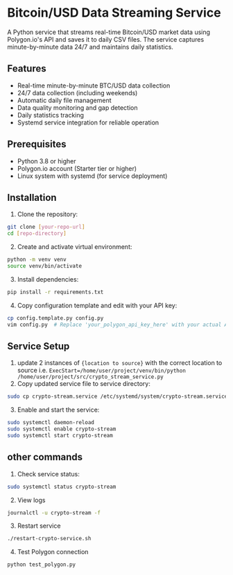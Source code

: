 # Bitcoin/USD Data Streaming Service

A Python service that streams real-time Bitcoin/USD market data using Polygon.io's API and saves it to daily CSV files. The service captures minute-by-minute data 24/7 and maintains daily statistics.

## Features

- Real-time minute-by-minute BTC/USD data collection
- 24/7 data collection (including weekends)
- Automatic daily file management
- Data quality monitoring and gap detection
- Daily statistics tracking
- Systemd service integration for reliable operation

## Prerequisites

- Python 3.8 or higher
- Polygon.io account (Starter tier or higher)
- Linux system with systemd (for service deployment)

## Installation

1. Clone the repository:
```bash
git clone [your-repo-url]
cd [repo-directory]
```
2. Create and activate virtual environment:
```bash
python -m venv venv
source venv/bin/activate
```
3. Install dependencies:
```bash
pip install -r requirements.txt
```

4. Copy configuration template and edit with your API key:
```bash
cp config.template.py config.py
vim config.py  # Replace 'your_polygon_api_key_here' with your actual API key
```

## Service Setup
1. update 2 instances of `{location to source}` with the correct location to source i.e. `ExecStart=/home/user/project/venv/bin/python /home/user/project/src/crypto_stream_service.py`
2. Copy updated service file to service directory:
```bash
sudo cp crypto-stream.service /etc/systemd/system/crypto-stream.service
```
3. Enable and start the service:
```bash
sudo systemctl daemon-reload
sudo systemctl enable crypto-stream
sudo systemctl start crypto-stream
```

## other commands
1. Check service status:
```bash
sudo systemctl status crypto-stream
```

2. View logs
```bash
journalctl -u crypto-stream -f
```

3. Restart service
```bash
./restart-crypto-service.sh
```

4. Test Polygon connection
```bash
python test_polygon.py
```
